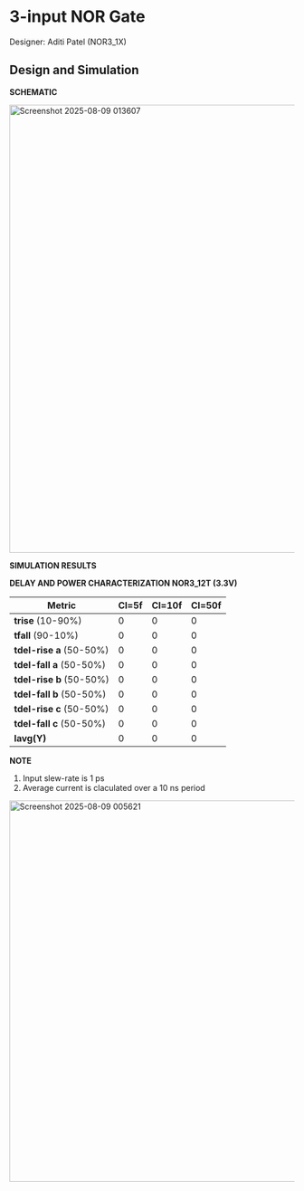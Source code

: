 # 3-input NOR Gate

Designer: Aditi Patel (NOR3_1X)

## Design and Simulation

**SCHEMATIC**

<img width="620" height="792" alt="Screenshot 2025-08-09 013607" src="https://github.com/user-attachments/assets/bfae4619-ca40-416b-9076-bf69acea4115" />



**SIMULATION RESULTS**

**DELAY AND POWER CHARACTERIZATION NOR3_12T (3.3V)**

| Metric | Cl=5f | Cl=10f | Cl=50f |
|--------|-------|--------|--------|
| **trise** (10-90%)| 0 | 0 | 0 |
| **tfall** (90-10%) | 0 | 0 | 0 |
| **tdel-rise a** (50-50%) | 0 | 0 | 0 |
| **tdel-fall a** (50-50%) | 0 | 0 | 0 |
| **tdel-rise b** (50-50%) | 0 | 0 | 0 |
| **tdel-fall b** (50-50%) | 0 | 0 | 0 |
| **tdel-rise c** (50-50%) | 0 | 0 | 0 |
| **tdel-fall c** (50-50%) | 0 | 0 | 0 |
| **Iavg(Y)** | 0 | 0 | 0 |

**NOTE** 
1) Input slew-rate is 1 ps   
2) Average current is claculated over a 10 ns period


<img width="890" height="674" alt="Screenshot 2025-08-09 005621" src="https://github.com/user-attachments/assets/8f95519a-bf33-411c-a633-df385d1f233d" />
